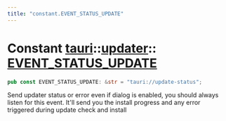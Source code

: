 ```yaml
---
title: "constant.EVENT_STATUS_UPDATE"
---
```


# Constant [tauri](/docs/api/rust/tauri/../index.html)::​[updater](/docs/api/rust/tauri/index.html)::​[EVENT_STATUS_UPDATE](/docs/api/rust/tauri/)

```rs
pub const EVENT_STATUS_UPDATE: &str = "tauri://update-status";
```

Send updater status or error even if dialog is enabled, you should always listen for this event. It'll send you the install progress and any error triggered during update check and install
